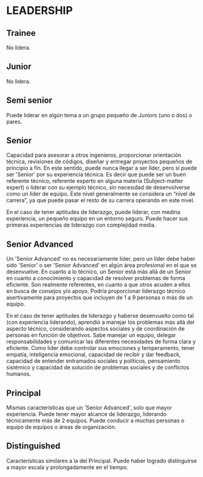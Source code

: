 # LEADERSHIP

## Trainee

No lidera.

## Junior

No lidera.

## Semi senior

Puede liderar en algún tema a un grupo pequeño de Juniors (uno o dos) o pares.

## Senior

Capacidad para asesorar a otros ingenieros, proporcionar orientación técnica, revisiones de códigos, diseñar y entregar proyectos pequeños de principio a fin. En este sentido, puede nunca llegar a ser líder, pero sí puede ser 'Senior' por su experiencia técnica. Es decir que puede ser un buen referente técnico, referente experto en alguna materia (Subject-matter expert) o liderar con su ejemplo técnico, sin necesidad de desenvolverse como un líder de equipo. Este nivel generalmente se considera un “nivel de carrera”, ya que puede pasar el resto de su carrera operando en este nivel.

En el caso de tener aptitudes de liderazgo, puede liderar, con medina experiencia, un pequeño equipo en un entorno seguro. Puede hacer sus primeras experiencias de liderazgo con complejidad media. 



## Senior Advanced

Un 'Senior Advanced' no es necesariamente líder, pero un líder debe haber sido 'Senior' o ser 'Senior Advanced' en algún área profesional en el que se desenvuelve. En cuanto a lo técnico, un Senior está más allá de un Senior en cuanto a conocimiento y capacidad de resolver problemas de forma eficiente. Son realmente referentes, en cuanto a que otros acuden a ellos en busca de consejos y/o apoyo. Podría proporcionar liderazgo técnico asertivamente para proyectos que incluyen de 1 a 9 personas o más de un equipo.

En el caso de tener aptitudes de liderazgo y haberse desenvuelto como tal (con experiencia liderando), aprendió a manejar los problemas más allá del aspecto técnico, considerando aspectos sociales y de coordinación de personas en función de objetivos. Sabe manejar un equipo, delegar responsabilidades y comunicar las diferentes necesidades de forma clara y eficiente. Como líder debe controlar sus emociones y temperamento, tener empatía, inteligencia emocional, capacidad de recibir y dar feedback, capacidad de entender entramados sociales y políticos, pensamiento sistémico y capacidad de solución de problemas sociales y de conflictos humanos.

## Principal

Mismas características que un 'Senior Advanced', solo que mayor experiencia. Puede tener mayor alcance de liderazgo, liderando técnicamente más de 2 equipos. Puede conducir a muchas personas o equipo de equipos o áreas de organización.

## Distinguished

Características similares a la del Principal. Puede haber logrado distinguirse a mayor escala y prolongadamente en el tiempo.




